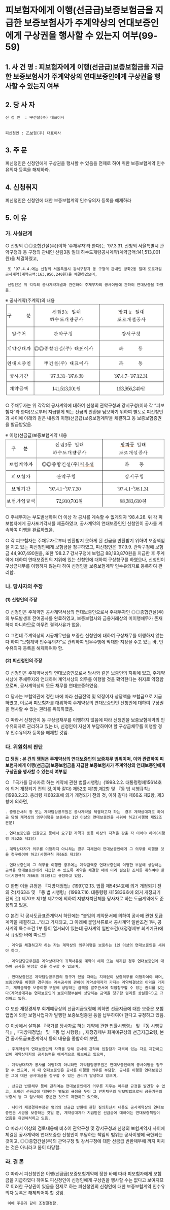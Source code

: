 # 피보험자에게 이행(선금급)보증보험금을 지급한 보증보험사가 주계약상의 연대보증인에게 구상권을 행사할 수 있는지 여부(99-59)

## 1. 사 건 명 : 피보험자에게 이행(선금급)보증보험금을 지급한 보증보험사가 주계약상의 연대보증인에게 구상권을 행사할 수 있는지 여부 


## 2. 당 사 자

    신 청 인  : 甲건설(주) 대표이사 
               

    피신청인 : 乙보험(주) 대표이사 
              


## 3. 주    문

 피신청인은 신청인에게 구상권을 행사할 수 있음을 전제로 하여 취한 보증보험계약 인수유의자 등록을 해제하라.


## 4. 신청취지


  피신청인은 신청인에 대한 보증보험계약 인수유의자 등록을 해제하라


## 5. 이   유

### 가. 사실관계

  ○ 신청외 ◎◎종합건설(주)(이하 ‘주채무자’라 한다)는 ‘97.3.31. 신청외 서울특별시 관악구청과 동 구청의 관내인 신림3동 일대 하수도개량공사계약(계약금액:141,513,001원)을 체결하였고, 

     또 ‘97.4.4.에는 신청외 서울특별시 강서구청과 동 구청의 관내인 방화2동 일대 도로개설공사계약(계약금액:163,956,240원)을 체결하였으며, 

     신청인은 위 각각의 공사계약체결과 관련하여 주채무자의 공사이행에 관하여 연대보증을 하였음.

   ※ 공사계약(주계약)의 내용
   ![alt image](https://raw.githubusercontent.com/aijinet/bodoc-claim-contents/master/contents/images/46_1.PNG)
<!--   
구      분
신림3동 일대 하수도개량공사
방화동 일대 
도로개설공사
  발주처
        관악구청
         강서구청
계약상대자
◎◎종합건설(주) 대표이사
        좌      동
연대보증인
    甲건설(주) 대표이사
        좌      동
 공사기간
‘97.3.31-’97.6.30
      ‘97.4.7-’97.12.31
 계약금액
141,513,001원
       163,956,240원
-->

  ○ 주채무자는 위 각각의 공사계약에 대하여 신청외 관악구청과 강서구청(이하 각 “피보험자”라 한다)으로부터 지급받게 되는 선금의 반환을 담보하기 위하여 별도로 피신청인과 사이에 아래와 같은 내용의 이행(선금급)보증보험계약을 체결하고 동 보증보험증권을 발급받았음.

   ※ 이행(선금급)보증보험계약 내용
   ![alt image](https://raw.githubusercontent.com/aijinet/bodoc-claim-contents/master/contents/images/46_2.PNG)      
<!--   
  구   분
신림3동 일대 
하수도개량공사
방화동 일대 
도로개설공사
 보험계약자
  ◎◎종합건설(주)지용설
         좌    동
  피보험자
        관악구청
         강서구청
  보험기간
     ‘97.4.1-’97.7.30
‘97.4.1-’98.1.31
보험가입금액
        72,900,700원
88,383,600원
-->
 
  ○ 주채무자는 부도발생하여 더 이상 각 공사를 계속할 수 없게되자 ‘98.4.28. 위 각 피보험자에게 공사포기각서를 제출하였고, 공사계약의 연대보증인인 신청인이 공사를 계속하여 이행을 완료하였음. 

  ○ 각 피보험자는 주채무자로부터 반환받지 못하게 된 선금을 반환받기 위하여 보증책임을 지고 있는 피신청인에게 보험금을 청구하였고, 피신청인은 ‘97.9.9. 관악구청에 보험금 44,907,490원을, 또한 ’98.2.7 강서구청에 보험금 88,193,870원을 지급한 후 주계약에 대하여 연대보증인의 지위에 있는 신청인에 대하여 구상청구를 하였으나, 신청인이 구상금채무를 이행하지 않는다 하여 신청인을 보증보험계약 인수유의자로 등록하여 관리함.





### 나. 당사자의 주장

#### (1) 신청인의 주장

  ○ 신청인은 주계약인 공사계약서상의 연대보증인으로서 주채무자인 ◎◎종합건설(주)의 부도발생후 잔여공사를 완료하였고, 보증보험사와 금융거래상의 미이행채무가 존재하지 아니하므로 아무런 결격사유가 없음.

  ○ 그런데 주계약상의 시공채무만을 보증한 신청인에 대하여 구상채무를 이행하지 않는다 하여 “보험계약 인수유의자”로 관리하여 업무수행에 막대한 지장을 주고 있는 바, 인수유의자 등록을 해제하여야 함.

#### (2) 피신청인의 주장

  ○ 신청인은 주계약서상의 연대보증인으로서 당사와 같은 보증인의 지위에 있고, 주계약서상에 주채무자와 연대하여 계약서상의 의무를 이행할 것을 확약한다는 취지로 약정함으로써, 공사계약상의 모든 채무를 연대보증하였음.

 ○  당사는 보험약관에 정한 바에 따라 선금잔액 및 약정이자 상당액을 보험금으로 지급하였고, 이로써 피보험자를 대위하여 주계약상의 연대보증인인 신청인에 대하여 구상권을 행사할 수 있는 권리를 취득하였음.

  ○ 따라서 신청인이 동 구상금채무를 이행하지 않음에 따라 신청인을 보증보험계약의 인수유의자로 관리하고 있는 바, 신청인이 자신이 부담하여야 할 구상금채무를 이행할 경우 인수유의자 등록을 해제할 것임.




### 다. 위원회의 판단

  **□ 쟁점 : 본 건의 쟁점은 주계약상의 연대보증인의 보증채무  범위이며, 이와 관련하여 피보험자에게 이행(선금급)보증보험금을 지급한 보증보험사가 주계약상의 연대보증인에게 구상권을 행사할 수 있는지 여부임** 
   
  ○ 『국가를 당사자로 하는 계약에 관한 법률시행령』(1998.2.2. 대통령령제15614호에 의거 개정되기 전의 것,이하 같다) 제52조 제1항,제2항 및 『동 법 시행규칙』(1998.2.23. 총리령 제682호에 의거 개정되기 전의 것, 이하 같다) 제66조 제2항, 제3항에 의하면,
 
    ․ 중앙관서의 장 또는 계약담당공무원은 공사계약을 체결하고자 하는  경우 계약상대자로 하여금 당해 계약상의 의무이행을 보증하는 1인 이상의 연대보증인을 세워야 하고(시행령 제52조 본문)
 
    ․ 연대보증인은 입찰공고 등에서 요구한 자격과 동등 이상의 자격을 갖춘 자 이어야 하며(시행령 제52조 제2항)
 
    ․ 계약상대자가 의무를 이행하지 아니하는 경우 지체없이 연대보증인에게 그 의무를 이행할 것을 청구하여야 하고(시행규칙 제66조 제2항)
 
    ․ 연대보증인이 그 의무를 이행한 경우에는 계약금액중 연대보증인이 이행한 부분에 상당하는 금액을 연대보증인에게 지급할 수 있도록 계약을 체결할 때에 미리 필요한 조치를 취하여야 한다(시행규칙 제66조 제3항)고 규정하고 있음. 


  ○ 한편 이들 규정은 『지방재정법』(1997,12.13. 법률 제5454호에 의거 개정되기 전의 것)제63조 및 『동 법 시행령』(1998.7.16. 대통령령 제15836호에 의거 개정되기 전의 것) 제70조 제1항 제7호에 의하여 지방자치단체를 당사자로 하는 도급계약에도 준용되고 있음.

  ○ 본건 각 공사도급표준계약서 하단에는 “붙임의 계약문서에 의하여 공사에 관한 도급계약을 체결하고...“라고 기재되고, 그 아래에 붙임서류로서 공사계약 일반조건 1부, 공사계약 특수조건 1부 등이 열거되어 있는데 공사계약 일반조건(재정경제부 회계예규)에서 규정한 바에 따르면
 
     ․ 계약을 체결하고자 하는 자는 계약상의 의무이행을 보증하는 1인 이상의 연대보증인을 세워야 하고, 

     ․ 계약담당공무원은 계약상대자의 귀책사유로 계약이 해제 또는 해지된 경우 연대보증인에 대하여 공사를 완성할 것을 청구할 수 있으며,

     ․ 연대보증인은 계약담당공무원의 청구가 있을 때에는 지체없이 보증의무를 이행하여야 하며, 보증의무를 이행한 경우에는 계속공사에 관하여 계약상대자가 가지는 계약체결상의 이익을 가지고, 계약금액중 보증이행 부분에 상당하는 금액을 발주관서에 직접청구할 수 있는 권리를 갖는다(계약상대자는 연대보증인의 보증이행부분에 상당하는 금액을 청구할 권리를 상실한다)고 규정하고 있음.

  ○ 또한 재정경제부 회계예규상의 선금지급요령에 의하면 선금지급에 대한 보증은 보험업법에 의한 보험사업자가 발행한 보증보험증권 등을 납부하여야 한다고 규정하고 있음.



  ○ 이상에서 살펴본 『국가를 당사자로 하는 계약에 관한 법률시행령』 및 『동 시행규칙』,『지방재정법』 및 『동 법 시행령』, 재정경제부 회계예규상의 선금지급요령, 본건 공사도급표준계약서 등의 내용을 종합하여 보면, 

     ․ 주계약상의 연대보증인의 자격을 당해 공사에 관하여 입찰참가 자격이 있는 자로 제한하고 있어 계약상대자의 공사능력을 예비적으로 확보하고 있으며,

     ․ 계약상대자가 공사를 이행하지 아니하면 계약담당공무원은 연대보증인에게 공사이행을 청구할 수 있으며, 이 때 연대보증인은 공사를 이행할 의무를 부담함. 공사를 이행한 연대보증인은 그에 대한 공사대금을 청구할 수 있는 권리가 발생하고 있으며,
 
     ․ 선금급 반환채무 등에 관하여는 연대보증인에게 의무를 지우는 아무런 규정을 발견할 수 없고, 오히려 선금급에 대하여는 별도의 규정을 두어 그 반환채무의 담보방법으로써 금융기관의 보증서 등 그 담보력이 충분한 것으로 제한하고 있으며,

     ․ 나아가 재정경제부장관 명의의 선금급 반환에 관한 질의회신서 내용도 공사계약상의 연대보증인은 시공을 보증하는 것일 뿐, 계약상대자가 지급받은 선금급에 대하여는 연대보증책임이 없음을 유권해석하고 있음.


  ○ 따라서 이상의 검토내용에 비추어 관악구청 및 강서구청과 신청외 보험계약자 사이에 체결된 공사계약에 연대보증한 신청인이 부담하는 책임의 범위는 공사이행에 국한되는 것이고, ◎◎종합건설(주)의 관악구청 및 강서구청에 대한 선금급 반환채무에 까지 미치는 것은 아니라고 봄이 타당함.


### 라. 결 론

  ○ 따라서 피신청인은 이행(선금급)보증보험계약에 정한 바에 따라 피보험자에게 보험금을 지급하였다 하여도 피신청인이 신청인에게 구상권을 행사할 수는 없다고 보여지므로 이러한 구상권이 있음을 전제로 하는 피신청인의 신청인에 대한 보증보험계약 인수유의자 등록은 해제되어야 할 것임.

     이에 주문과 같이 조정결정함.



